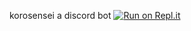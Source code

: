 korosensei a discord bot
[![Run on Repl.it](https://repl.it/badge/github/TEEN-BOOM/korosensei)](https://repl.it/github/TEEN-BOOM/korosensei)
